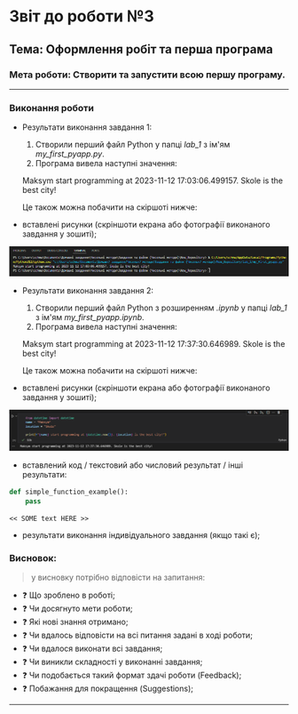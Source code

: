 # Звіт до роботи №3
## Тема: Оформлення робіт та перша програма
### Мета роботи: Створити та запустити всою першу програму. 
---
### Виконання роботи
- Результати виконання завдання 1:
    1. Створили перший файл Python у папці *lab_1* з ім'ям *my_first_pyapp.py*.
    1. Програма вивела наступні значення:
    
    Maksym start programming at 2023-11-12 17:03:06.499157. Skole is the best city!

    Це також можна побачити на скіршоті нижче:

- вставлені рисунки (скріншоти екрана або фотографії виконаного завдання у зошиті);

![First Programm](../pictures/First_Programm.png "Перша програма")

- Результати виконання завдання 2:
    1. Створили перший файл Python з розширенням _.ipynb_ у папці *lab_1* з ім'ям *my_first_pyapp.ipynb*.
    1. Програма вивела наступні значення:
    
    Maksym start programming at 2023-11-12 17:37:30.646989. Skole is the best city!

    Це також можна побачити на скіршоті нижче:

- вставлені рисунки (скріншоти екрана або фотографії виконаного завдання у зошиті);

![First Programm](../pictures/First_Programm_2.png "Перша програма")

- вставлений код / текстовий або числовий результат / інші результати:
```python
def simple_function_example():
    pass
```
```text
<< SOME text HERE >>
```

- результати виконання індивідуального завдання (якщо такі є);

### Висновок: 
> у висновку потрібно відповісти на запитання:
- :question: Що зроблено в роботі;
- :question: Чи досягнуто мети роботи;
- :question: Які нові знання отримано;
- :question: Чи вдалось відповісти на всі питання задані в ході роботи;
- :question: Чи вдалося виконати всі завдання;
- :question: Чи виникли складності у виконанні завдання;
- :question: Чи подобається такий формат здачі роботи (Feedback);
- :question: Побажання для покращення (Suggestions);
---